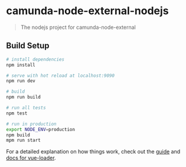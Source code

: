 # camunda-node-external-nodejs

> The nodejs project for camunda-node-external

## Build Setup

``` bash
# install dependencies
npm install

# serve with hot reload at localhost:9090
npm run dev

# build
npm run build

# run all tests
npm test

# run in production
export NODE_ENV=production
npm build
mpm run start
```


For a detailed explanation on how things work, check out the [guide](http://vuejs-templates.github.io/webpack/) and [docs for vue-loader](http://vuejs.github.io/vue-loader).
